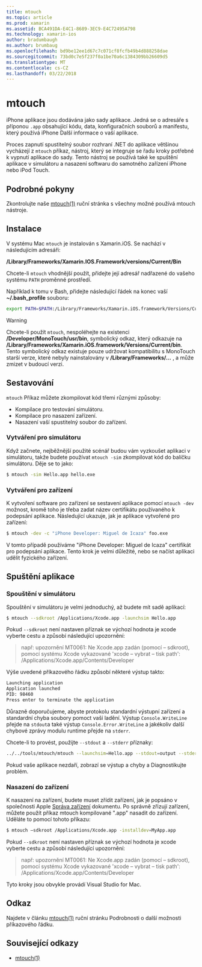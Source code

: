 ```yaml
---
title: mtouch
ms.topic: article
ms.prod: xamarin
ms.assetid: BCA491DA-E4C1-8689-3EC9-E4C72495A798
ms.technology: xamarin-ios
author: bradumbaugh
ms.author: brumbaug
ms.openlocfilehash: bd9be12ee1d67c7c071cf8fcfb49b4d888258dae
ms.sourcegitcommit: 73bd0c7e5f237f0a1be70a6c1384309bb26609d5
ms.translationtype: MT
ms.contentlocale: cs-CZ
ms.lasthandoff: 03/22/2018
---
```

# <a name="mtouch"></a>mtouch


iPhone aplikace jsou dodávána jako sady aplikace. Jedná se o adresáře s příponou `.app` obsahující kódu, data, konfiguračních souborů a manifestu, který používá iPhone Další informace o vaší aplikace.

Proces zapnutí spustitelný soubor rozhraní .NET do aplikace většinou vycházejí z `mtouch` příkaz, nástroj, který se integruje se řadu kroky potřebné k vypnutí aplikace do sady. Tento nástroj se používá také ke spuštění aplikace v simulátoru a nasazení softwaru do samotného zařízení iPhone nebo iPod Touch.


## <a name="detailed-instructions"></a>Podrobné pokyny

Zkontrolujte naše [mtouch(1)](http://docs.go-mono.com/?link=man%3amtouch(1)) ruční stránka s všechny možné používá mtouch nástroje.

## <a name="installation"></a>Instalace

V systému Mac `mtouch` je instalován s Xamarin.iOS. Se nachází v následujícím adresáři:

**/Library/Frameworks/Xamarin.IOS.Framework/versions/Current/Bin**

Chcete-li `mtouch` vhodnější použít, přidejte její adresář nadřazené do vašeho systému `PATH` proměnné prostředí.  

Například k tomu v Bash, přidejte následující řádek na konec vaší **~/.bash_profile** souboru:

```bash
export PATH=$PATH:/Library/Frameworks/Xamarin.iOS.framework/Versions/Current/bin
```

> [!WARNING]
> Chcete-li použít `mtouch`, nespoléhejte na existenci **/Developer/MonoTouch/usr/bin**, symbolický odkaz, který odkazuje na **/Library/Frameworks/Xamarin.iOS.framework/Versions/Current/bin**. Tento symbolický odkaz existuje pouze udržovat kompatibilitu s MonoTouch starší verze, které nebyly nainstalovány v **/Library/Frameworks/...** , a může zmizet v budoucí verzi.

## <a name="building"></a>Sestavování

`mtouch` Příkaz můžete zkompilovat kód třemi různými způsoby:

-  Kompilace pro testování simulátoru.
-  Kompilace pro nasazení zařízení.
-  Nasazení vaší spustitelný soubor do zařízení.


### <a name="building-for-the-simulator"></a>Vytváření pro simulátoru

Když začnete, nejběžnější použité scénář budou vám vyzkoušet aplikaci v simulátoru, takže budete používat `mtouch -sim` zkompilovat kód do balíčku simulátoru. Děje se to jako:

```bash
$ mtouch -sim Hello.app hello.exe
```

### <a name="building-for-the-device"></a>Vytváření pro zařízení

K vytvoření software pro zařízení se sestavení aplikace pomocí `mtouch -dev` možnost, kromě toho je třeba zadat název certifikátu používaného k podepsání aplikace. Následující ukazuje, jak je aplikace vytvořené pro zařízení:

```bash
$ mtouch -dev -c "iPhone Developer: Miguel de Icaza" foo.exe
```

V tomto případě používáme "iPhone Developer: Miguel de Icaza" certifikát pro podepsání aplikace. Tento krok je velmi důležité, nebo se načíst aplikaci udělit fyzického zařízení.

 <a name="Running_your_Application" />


## <a name="running-your-application"></a>Spuštění aplikace


### <a name="launching-on-the-simulator"></a>Spouštění v simulátoru

Spouštění v simulátoru je velmi jednoduchý, až budete mít sadě aplikací:

```bash
$ mtouch --sdkroot /Applications/Xcode.app -launchsim Hello.app 
```

Pokud `--sdkroot` není nastaven příznak se výchozí hodnota je xcode vyberte cestu a způsobí následující upozornění:

> např: upozornění MT0061: Ne Xcode.app zadán (pomocí – sdkroot), pomocí systému Xcode vykazované 'xcode – vybrat – tisk path': /Applications/Xcode.app/Contents/Developer 

Výše uvedené příkazového řádku způsobí některé výstup takto:

```bash
Launching application
Application launched
PID: 98460
Press enter to terminate the application
```



Důrazně doporučujeme, abyste protokolu standardní výstupní zařízení a standardní chyba soubory pomoct vaší ladění. Výstup `Console.WriteLine` přejde na `stdout`a také výstup `Console.Error.WriteLine` a jakékoliv další chybové zprávy modulu runtime přejde na `stderr`.

Chcete-li to provést, použijte `--stdout` a `--stderr` příznaky:

```bash
../../tools/mtouch/mtouch --launchsim=Hello.app --stdout=output --stderr=error
```

Pokud vaše aplikace nezdaří, zobrazí se výstup a chyby a Diagnostikujte problém.


### <a name="deploying-to-a-device"></a>Nasazení do zařízení

K nasazení na zařízení, budete muset zřídit zařízení, jak je popsáno v společnosti Apple [Správa zařízení](http://developer.apple.com/library/ios/#documentation/Xcode/Conceptual/ios_development_workflow/00-About_the_iOS_Application_Development_Workflow/introduction.html) dokumentu. Po správně zřizují zařízení, můžete použít příkaz mtouch kompilované ".app" nasadit do zařízení. Uděláte to pomocí tohoto příkazu:

```bash
$ mtouch —sdkroot /Applications/Xcode.app -installdev=MyApp.app
```

Pokud `--sdkroot` není nastaven příznak se výchozí hodnota je xcode vyberte cestu a způsobí následující upozornění:

> např: upozornění MT0061: Ne Xcode.app zadán (pomocí – sdkroot), pomocí systému Xcode vykazované 'xcode – vybrat – tisk path': /Applications/Xcode.app/Contents/Developer 

Tyto kroky jsou obvykle provádí Visual Studio for Mac.

## <a name="reference"></a>Odkaz

Najdete v článku [mtouch(1)](http://docs.go-mono.com/?link=man%3amtouch(1)) ruční stránku Podrobnosti o další možnosti příkazového řádku.



## <a name="related-links"></a>Související odkazy

- [mtouch(1)](http://iosapi.xamarin.com/?link=man%3amtouch(1))
